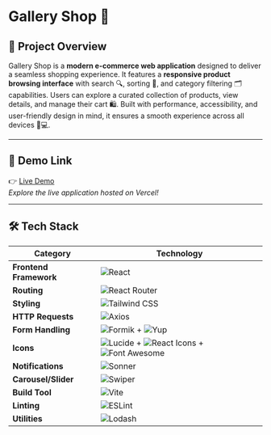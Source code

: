 # Gallery Shop 🛒


## 🌟 Project Overview

Gallery Shop is a **modern e-commerce web application** designed to deliver a seamless shopping experience. It features a **responsive product browsing interface** with search 🔍, sorting 📑, and category filtering 🗂️ capabilities. Users can explore a curated collection of products, view details, and manage their cart 🛍️. Built with performance, accessibility, and user-friendly design in mind, it ensures a smooth experience across all devices 📱💻.

---

## 🚀 Demo Link

👉 [Live Demo](https://gallery-shop-beryl-beta.vercel.app/)  
*Explore the live application hosted on Vercel!*

---

## 🛠️ Tech Stack

| **Category**          | **Technology**                                                                 |
|-----------------------|-------------------------------------------------------------------------------|
| **Frontend Framework** | ![React](https://img.shields.io/badge/React-v19.1.0-61DAFB?logo=react)       |
| **Routing**           | ![React Router](https://img.shields.io/badge/React_Router-v7.7.1-CA4245?logo=react) |
| **Styling**           | ![Tailwind CSS](https://img.shields.io/badge/Tailwind_CSS-v4.1.11-38B2AC?logo=tailwindcss) |
| **HTTP Requests**     | ![Axios](https://img.shields.io/badge/Axios-v1.11.0-5A29E4?logo=axios)      |
| **Form Handling**     | ![Formik](https://img.shields.io/badge/Formik-v2.4.6-0077B6) + ![Yup](https://img.shields.io/badge/Yup-v1.6.1-0077B6) |
| **Icons**             | ![Lucide](https://img.shields.io/badge/Lucide_React-v0.525.0-FF9900) + ![React Icons](https://img.shields.io/badge/React_Icons-v5.5.0-FF9900) + ![Font Awesome](https://img.shields.io/badge/Font_Awesome-v7.0.0-528DD7?logo=fontawesome) |
| **Notifications**     | ![Sonner](https://img.shields.io/badge/Sonner-v2.0.6-4A4A4A)               |
| **Carousel/Slider**   | ![Swiper](https://img.shields.io/badge/Swiper-v11.2.10-6332F6?logo=swiper)  |
| **Build Tool**        | ![Vite](https://img.shields.io/badge/Vite-v7.0.4-646CFF?logo=vite)          |
| **Linting**           | ![ESLint](https://img.shields.io/badge/ESLint-v9.30.1-4B32C3?logo=eslint)   |
| **Utilities**         | ![Lodash](https://img.shields.io/badge/Lodash-v4.17.21-3492EB?logo=lodash)  |
